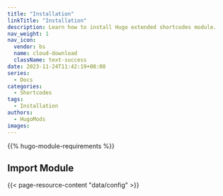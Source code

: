 ```yaml
---
title: "Installation"
linkTitle: "Installation"
description: Learn how to install Hugo extended shortcodes module.
nav_weight: 1
nav_icon:
  vendor: bs
  name: cloud-download
  className: text-success
date: 2023-11-24T11:42:19+08:00
series:
  - Docs
categories:
  - Shortcodes
tags:
  - Installation
authors:
  - HugoMods
images:
---
```


{{% hugo-module-requirements %}}

## Import Module

{{< page-resource-content "data/config" >}}
